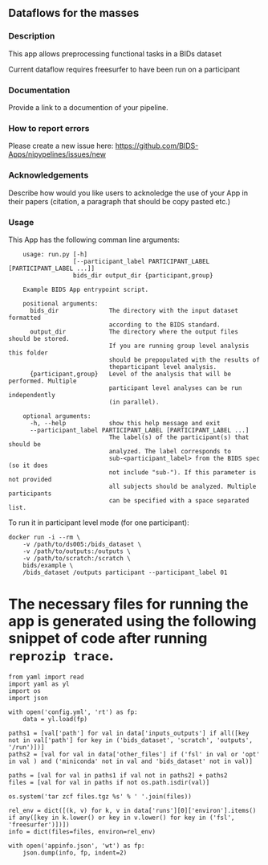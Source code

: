 ## Dataflows for the masses

### Description
This app allows preprocessing functional tasks in a BIDs dataset

Current dataflow requires freesurfer to have been run on a participant

### Documentation
Provide a link to a documention of your pipeline.

### How to report errors
Please create a new issue here: https://github.com/BIDS-Apps/nipypelines/issues/new

### Acknowledgements
Describe how would you like users to acknoledge the use of your App in their papers (citation, a paragraph that should be copy pasted etc.)

### Usage
This App has the following comman line arguments:

		usage: run.py [-h]
		              [--participant_label PARTICIPANT_LABEL [PARTICIPANT_LABEL ...]]
		              bids_dir output_dir {participant,group}

		Example BIDS App entrypoint script.

		positional arguments:
		  bids_dir              The directory with the input dataset formatted
		                        according to the BIDS standard.
		  output_dir            The directory where the output files should be stored.
		                        If you are running group level analysis this folder
		                        should be prepopulated with the results of
		                        theparticipant level analysis.
		  {participant,group}   Level of the analysis that will be performed. Multiple
		                        participant level analyses can be run independently
		                        (in parallel).

		optional arguments:
		  -h, --help            show this help message and exit
		  --participant_label PARTICIPANT_LABEL [PARTICIPANT_LABEL ...]
		                        The label(s) of the participant(s) that should be
		                        analyzed. The label corresponds to
		                        sub-<participant_label> from the BIDS spec (so it does
		                        not include "sub-"). If this parameter is not provided
		                        all subjects should be analyzed. Multiple participants
		                        can be specified with a space separated list.

To run it in participant level mode (for one participant):

    docker run -i --rm \
		-v /path/to/ds005:/bids_dataset \
		-v /path/to/outputs:/outputs \
		-v /path/to/scratch:/scratch \
		bids/example \
		/bids_dataset /outputs participant --participant_label 01


# The necessary files for running the app is generated using the following snippet of code after running `reprozip trace`.

```
from yaml import read
import yaml as yl
import os
import json

with open('config.yml', 'rt') as fp:
    data = yl.load(fp)

paths1 = [val['path'] for val in data['inputs_outputs'] if all([key not in val['path'] for key in ('bids_dataset', 'scratch', 'outputs', '/run')])]
paths2 = [val for val in data['other_files'] if ('fsl' in val or 'opt' in val ) and ('miniconda' not in val and 'bids_dataset' not in val)]

paths = [val for val in paths1 if val not in paths2] + paths2
files = [val for val in paths if not os.path.isdir(val)]

os.system('tar zcf files.tgz %s' % ' '.join(files))

rel_env = dict([(k, v) for k, v in data['runs'][0]['environ'].items() if any([key in k.lower() or key in v.lower() for key in ('fsl', 'freesurfer')])])
info = dict(files=files, environ=rel_env)

with open('appinfo.json', 'wt') as fp:
    json.dump(info, fp, indent=2)
```